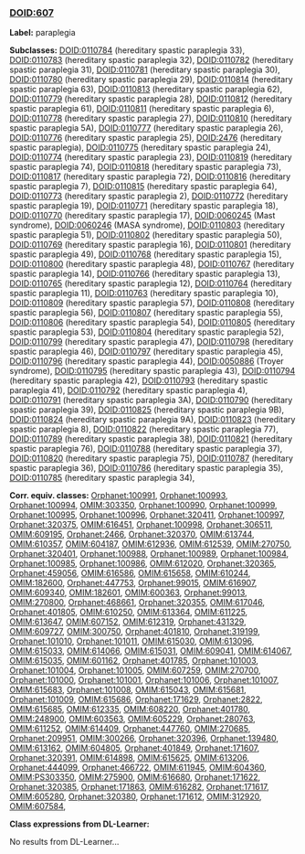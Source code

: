 
### [DOID:607](http://purl.obolibrary.org/obo/DOID_607)
**Label:** paraplegia

**Subclasses:** [DOID:0110784](http://purl.obolibrary.org/obo/DOID_0110784) (hereditary spastic paraplegia 33), [DOID:0110783](http://purl.obolibrary.org/obo/DOID_0110783) (hereditary spastic paraplegia 32), [DOID:0110782](http://purl.obolibrary.org/obo/DOID_0110782) (hereditary spastic paraplegia 31), [DOID:0110781](http://purl.obolibrary.org/obo/DOID_0110781) (hereditary spastic paraplegia 30), [DOID:0110780](http://purl.obolibrary.org/obo/DOID_0110780) (hereditary spastic paraplegia 29), [DOID:0110814](http://purl.obolibrary.org/obo/DOID_0110814) (hereditary spastic paraplegia 63), [DOID:0110813](http://purl.obolibrary.org/obo/DOID_0110813) (hereditary spastic paraplegia 62), [DOID:0110779](http://purl.obolibrary.org/obo/DOID_0110779) (hereditary spastic paraplegia 28), [DOID:0110812](http://purl.obolibrary.org/obo/DOID_0110812) (hereditary spastic paraplegia 61), [DOID:0110811](http://purl.obolibrary.org/obo/DOID_0110811) (hereditary spastic paraplegia 6), [DOID:0110778](http://purl.obolibrary.org/obo/DOID_0110778) (hereditary spastic paraplegia 27), [DOID:0110810](http://purl.obolibrary.org/obo/DOID_0110810) (hereditary spastic paraplegia 5A), [DOID:0110777](http://purl.obolibrary.org/obo/DOID_0110777) (hereditary spastic paraplegia 26), [DOID:0110776](http://purl.obolibrary.org/obo/DOID_0110776) (hereditary spastic paraplegia 25), [DOID:2476](http://purl.obolibrary.org/obo/DOID_2476) (hereditary spastic paraplegia), [DOID:0110775](http://purl.obolibrary.org/obo/DOID_0110775) (hereditary spastic paraplegia 24), [DOID:0110774](http://purl.obolibrary.org/obo/DOID_0110774) (hereditary spastic paraplegia 23), [DOID:0110819](http://purl.obolibrary.org/obo/DOID_0110819) (hereditary spastic paraplegia 74), [DOID:0110818](http://purl.obolibrary.org/obo/DOID_0110818) (hereditary spastic paraplegia 73), [DOID:0110817](http://purl.obolibrary.org/obo/DOID_0110817) (hereditary spastic paraplegia 72), [DOID:0110816](http://purl.obolibrary.org/obo/DOID_0110816) (hereditary spastic paraplegia 7), [DOID:0110815](http://purl.obolibrary.org/obo/DOID_0110815) (hereditary spastic paraplegia 64), [DOID:0110773](http://purl.obolibrary.org/obo/DOID_0110773) (hereditary spastic paraplegia 2), [DOID:0110772](http://purl.obolibrary.org/obo/DOID_0110772) (hereditary spastic paraplegia 19), [DOID:0110771](http://purl.obolibrary.org/obo/DOID_0110771) (hereditary spastic paraplegia 18), [DOID:0110770](http://purl.obolibrary.org/obo/DOID_0110770) (hereditary spastic paraplegia 17), [DOID:0060245](http://purl.obolibrary.org/obo/DOID_0060245) (Mast syndrome), [DOID:0060246](http://purl.obolibrary.org/obo/DOID_0060246) (MASA syndrome), [DOID:0110803](http://purl.obolibrary.org/obo/DOID_0110803) (hereditary spastic paraplegia 51), [DOID:0110802](http://purl.obolibrary.org/obo/DOID_0110802) (hereditary spastic paraplegia 50), [DOID:0110769](http://purl.obolibrary.org/obo/DOID_0110769) (hereditary spastic paraplegia 16), [DOID:0110801](http://purl.obolibrary.org/obo/DOID_0110801) (hereditary spastic paraplegia 49), [DOID:0110768](http://purl.obolibrary.org/obo/DOID_0110768) (hereditary spastic paraplegia 15), [DOID:0110800](http://purl.obolibrary.org/obo/DOID_0110800) (hereditary spastic paraplegia 48), [DOID:0110767](http://purl.obolibrary.org/obo/DOID_0110767) (hereditary spastic paraplegia 14), [DOID:0110766](http://purl.obolibrary.org/obo/DOID_0110766) (hereditary spastic paraplegia 13), [DOID:0110765](http://purl.obolibrary.org/obo/DOID_0110765) (hereditary spastic paraplegia 12), [DOID:0110764](http://purl.obolibrary.org/obo/DOID_0110764) (hereditary spastic paraplegia 11), [DOID:0110763](http://purl.obolibrary.org/obo/DOID_0110763) (hereditary spastic paraplegia 10), [DOID:0110809](http://purl.obolibrary.org/obo/DOID_0110809) (hereditary spastic paraplegia 57), [DOID:0110808](http://purl.obolibrary.org/obo/DOID_0110808) (hereditary spastic paraplegia 56), [DOID:0110807](http://purl.obolibrary.org/obo/DOID_0110807) (hereditary spastic paraplegia 55), [DOID:0110806](http://purl.obolibrary.org/obo/DOID_0110806) (hereditary spastic paraplegia 54), [DOID:0110805](http://purl.obolibrary.org/obo/DOID_0110805) (hereditary spastic paraplegia 53), [DOID:0110804](http://purl.obolibrary.org/obo/DOID_0110804) (hereditary spastic paraplegia 52), [DOID:0110799](http://purl.obolibrary.org/obo/DOID_0110799) (hereditary spastic paraplegia 47), [DOID:0110798](http://purl.obolibrary.org/obo/DOID_0110798) (hereditary spastic paraplegia 46), [DOID:0110797](http://purl.obolibrary.org/obo/DOID_0110797) (hereditary spastic paraplegia 45), [DOID:0110796](http://purl.obolibrary.org/obo/DOID_0110796) (hereditary spastic paraplegia 44), [DOID:0050886](http://purl.obolibrary.org/obo/DOID_0050886) (Troyer syndrome), [DOID:0110795](http://purl.obolibrary.org/obo/DOID_0110795) (hereditary spastic paraplegia 43), [DOID:0110794](http://purl.obolibrary.org/obo/DOID_0110794) (hereditary spastic paraplegia 42), [DOID:0110793](http://purl.obolibrary.org/obo/DOID_0110793) (hereditary spastic paraplegia 41), [DOID:0110792](http://purl.obolibrary.org/obo/DOID_0110792) (hereditary spastic paraplegia 4), [DOID:0110791](http://purl.obolibrary.org/obo/DOID_0110791) (hereditary spastic paraplegia 3A), [DOID:0110790](http://purl.obolibrary.org/obo/DOID_0110790) (hereditary spastic paraplegia 39), [DOID:0110825](http://purl.obolibrary.org/obo/DOID_0110825) (hereditary spastic paraplegia 9B), [DOID:0110824](http://purl.obolibrary.org/obo/DOID_0110824) (hereditary spastic paraplegia 9A), [DOID:0110823](http://purl.obolibrary.org/obo/DOID_0110823) (hereditary spastic paraplegia 8), [DOID:0110822](http://purl.obolibrary.org/obo/DOID_0110822) (hereditary spastic paraplegia 77), [DOID:0110789](http://purl.obolibrary.org/obo/DOID_0110789) (hereditary spastic paraplegia 38), [DOID:0110821](http://purl.obolibrary.org/obo/DOID_0110821) (hereditary spastic paraplegia 76), [DOID:0110788](http://purl.obolibrary.org/obo/DOID_0110788) (hereditary spastic paraplegia 37), [DOID:0110820](http://purl.obolibrary.org/obo/DOID_0110820) (hereditary spastic paraplegia 75), [DOID:0110787](http://purl.obolibrary.org/obo/DOID_0110787) (hereditary spastic paraplegia 36), [DOID:0110786](http://purl.obolibrary.org/obo/DOID_0110786) (hereditary spastic paraplegia 35), [DOID:0110785](http://purl.obolibrary.org/obo/DOID_0110785) (hereditary spastic paraplegia 34), 

**Corr. equiv. classes:** [Orphanet:100991](http://www.orpha.net/ORDO/Orphanet_100991), [Orphanet:100993](http://www.orpha.net/ORDO/Orphanet_100993), [Orphanet:100994](http://www.orpha.net/ORDO/Orphanet_100994), [OMIM:303350](http://purl.obolibrary.org/obo/OMIM_303350), [Orphanet:100990](http://www.orpha.net/ORDO/Orphanet_100990), [Orphanet:100999](http://www.orpha.net/ORDO/Orphanet_100999), [Orphanet:100995](http://www.orpha.net/ORDO/Orphanet_100995), [Orphanet:100996](http://www.orpha.net/ORDO/Orphanet_100996), [Orphanet:320411](http://www.orpha.net/ORDO/Orphanet_320411), [Orphanet:100997](http://www.orpha.net/ORDO/Orphanet_100997), [Orphanet:320375](http://www.orpha.net/ORDO/Orphanet_320375), [OMIM:616451](http://purl.obolibrary.org/obo/OMIM_616451), [Orphanet:100998](http://www.orpha.net/ORDO/Orphanet_100998), [Orphanet:306511](http://www.orpha.net/ORDO/Orphanet_306511), [OMIM:609195](http://purl.obolibrary.org/obo/OMIM_609195), [Orphanet:2466](http://www.orpha.net/ORDO/Orphanet_2466), [Orphanet:320370](http://www.orpha.net/ORDO/Orphanet_320370), [OMIM:613744](http://purl.obolibrary.org/obo/OMIM_613744), [OMIM:610357](http://purl.obolibrary.org/obo/OMIM_610357), [OMIM:604187](http://purl.obolibrary.org/obo/OMIM_604187), [OMIM:612936](http://purl.obolibrary.org/obo/OMIM_612936), [OMIM:612539](http://purl.obolibrary.org/obo/OMIM_612539), [OMIM:270750](http://purl.obolibrary.org/obo/OMIM_270750), [Orphanet:320401](http://www.orpha.net/ORDO/Orphanet_320401), [Orphanet:100988](http://www.orpha.net/ORDO/Orphanet_100988), [Orphanet:100989](http://www.orpha.net/ORDO/Orphanet_100989), [Orphanet:100984](http://www.orpha.net/ORDO/Orphanet_100984), [Orphanet:100985](http://www.orpha.net/ORDO/Orphanet_100985), [Orphanet:100986](http://www.orpha.net/ORDO/Orphanet_100986), [OMIM:612020](http://purl.obolibrary.org/obo/OMIM_612020), [Orphanet:320365](http://www.orpha.net/ORDO/Orphanet_320365), [Orphanet:459056](http://www.orpha.net/ORDO/Orphanet_459056), [OMIM:616586](http://purl.obolibrary.org/obo/OMIM_616586), [OMIM:615658](http://purl.obolibrary.org/obo/OMIM_615658), [OMIM:610244](http://purl.obolibrary.org/obo/OMIM_610244), [OMIM:182600](http://purl.obolibrary.org/obo/OMIM_182600), [Orphanet:447753](http://www.orpha.net/ORDO/Orphanet_447753), [Orphanet:99015](http://www.orpha.net/ORDO/Orphanet_99015), [OMIM:616907](http://purl.obolibrary.org/obo/OMIM_616907), [OMIM:609340](http://purl.obolibrary.org/obo/OMIM_609340), [OMIM:182601](http://purl.obolibrary.org/obo/OMIM_182601), [OMIM:600363](http://purl.obolibrary.org/obo/OMIM_600363), [Orphanet:99013](http://www.orpha.net/ORDO/Orphanet_99013), [OMIM:270800](http://purl.obolibrary.org/obo/OMIM_270800), [Orphanet:468661](http://www.orpha.net/ORDO/Orphanet_468661), [Orphanet:320355](http://www.orpha.net/ORDO/Orphanet_320355), [OMIM:617046](http://purl.obolibrary.org/obo/OMIM_617046), [Orphanet:401805](http://www.orpha.net/ORDO/Orphanet_401805), [OMIM:610250](http://purl.obolibrary.org/obo/OMIM_610250), [OMIM:613364](http://purl.obolibrary.org/obo/OMIM_613364), [OMIM:611225](http://purl.obolibrary.org/obo/OMIM_611225), [OMIM:613647](http://purl.obolibrary.org/obo/OMIM_613647), [OMIM:607152](http://purl.obolibrary.org/obo/OMIM_607152), [OMIM:612319](http://purl.obolibrary.org/obo/OMIM_612319), [Orphanet:431329](http://www.orpha.net/ORDO/Orphanet_431329), [OMIM:609727](http://purl.obolibrary.org/obo/OMIM_609727), [OMIM:300750](http://purl.obolibrary.org/obo/OMIM_300750), [Orphanet:401810](http://www.orpha.net/ORDO/Orphanet_401810), [Orphanet:319199](http://www.orpha.net/ORDO/Orphanet_319199), [Orphanet:101010](http://www.orpha.net/ORDO/Orphanet_101010), [Orphanet:101011](http://www.orpha.net/ORDO/Orphanet_101011), [OMIM:615030](http://purl.obolibrary.org/obo/OMIM_615030), [OMIM:613096](http://purl.obolibrary.org/obo/OMIM_613096), [OMIM:615033](http://purl.obolibrary.org/obo/OMIM_615033), [OMIM:614066](http://purl.obolibrary.org/obo/OMIM_614066), [OMIM:615031](http://purl.obolibrary.org/obo/OMIM_615031), [OMIM:609041](http://purl.obolibrary.org/obo/OMIM_609041), [OMIM:614067](http://purl.obolibrary.org/obo/OMIM_614067), [OMIM:615035](http://purl.obolibrary.org/obo/OMIM_615035), [OMIM:601162](http://purl.obolibrary.org/obo/OMIM_601162), [Orphanet:401785](http://www.orpha.net/ORDO/Orphanet_401785), [Orphanet:101003](http://www.orpha.net/ORDO/Orphanet_101003), [Orphanet:101004](http://www.orpha.net/ORDO/Orphanet_101004), [Orphanet:101005](http://www.orpha.net/ORDO/Orphanet_101005), [OMIM:607259](http://purl.obolibrary.org/obo/OMIM_607259), [OMIM:270700](http://purl.obolibrary.org/obo/OMIM_270700), [Orphanet:101000](http://www.orpha.net/ORDO/Orphanet_101000), [Orphanet:101001](http://www.orpha.net/ORDO/Orphanet_101001), [Orphanet:101006](http://www.orpha.net/ORDO/Orphanet_101006), [Orphanet:101007](http://www.orpha.net/ORDO/Orphanet_101007), [OMIM:615683](http://purl.obolibrary.org/obo/OMIM_615683), [Orphanet:101008](http://www.orpha.net/ORDO/Orphanet_101008), [OMIM:615043](http://purl.obolibrary.org/obo/OMIM_615043), [OMIM:615681](http://purl.obolibrary.org/obo/OMIM_615681), [Orphanet:101009](http://www.orpha.net/ORDO/Orphanet_101009), [OMIM:615686](http://purl.obolibrary.org/obo/OMIM_615686), [Orphanet:171629](http://www.orpha.net/ORDO/Orphanet_171629), [Orphanet:2822](http://www.orpha.net/ORDO/Orphanet_2822), [OMIM:615685](http://purl.obolibrary.org/obo/OMIM_615685), [OMIM:612335](http://purl.obolibrary.org/obo/OMIM_612335), [OMIM:608220](http://purl.obolibrary.org/obo/OMIM_608220), [Orphanet:401780](http://www.orpha.net/ORDO/Orphanet_401780), [OMIM:248900](http://purl.obolibrary.org/obo/OMIM_248900), [OMIM:603563](http://purl.obolibrary.org/obo/OMIM_603563), [OMIM:605229](http://purl.obolibrary.org/obo/OMIM_605229), [Orphanet:280763](http://www.orpha.net/ORDO/Orphanet_280763), [OMIM:611252](http://purl.obolibrary.org/obo/OMIM_611252), [OMIM:614409](http://purl.obolibrary.org/obo/OMIM_614409), [Orphanet:447760](http://www.orpha.net/ORDO/Orphanet_447760), [OMIM:270685](http://purl.obolibrary.org/obo/OMIM_270685), [Orphanet:209951](http://www.orpha.net/ORDO/Orphanet_209951), [OMIM:300266](http://purl.obolibrary.org/obo/OMIM_300266), [Orphanet:320396](http://www.orpha.net/ORDO/Orphanet_320396), [Orphanet:139480](http://www.orpha.net/ORDO/Orphanet_139480), [OMIM:613162](http://purl.obolibrary.org/obo/OMIM_613162), [OMIM:604805](http://purl.obolibrary.org/obo/OMIM_604805), [Orphanet:401849](http://www.orpha.net/ORDO/Orphanet_401849), [Orphanet:171607](http://www.orpha.net/ORDO/Orphanet_171607), [Orphanet:320391](http://www.orpha.net/ORDO/Orphanet_320391), [OMIM:614898](http://purl.obolibrary.org/obo/OMIM_614898), [OMIM:615625](http://purl.obolibrary.org/obo/OMIM_615625), [OMIM:613206](http://purl.obolibrary.org/obo/OMIM_613206), [Orphanet:444099](http://www.orpha.net/ORDO/Orphanet_444099), [Orphanet:466722](http://www.orpha.net/ORDO/Orphanet_466722), [OMIM:611945](http://purl.obolibrary.org/obo/OMIM_611945), [OMIM:604360](http://purl.obolibrary.org/obo/OMIM_604360), [OMIM:PS303350](http://purl.obolibrary.org/obo/OMIM_PS303350), [OMIM:275900](http://purl.obolibrary.org/obo/OMIM_275900), [OMIM:616680](http://purl.obolibrary.org/obo/OMIM_616680), [Orphanet:171622](http://www.orpha.net/ORDO/Orphanet_171622), [Orphanet:320385](http://www.orpha.net/ORDO/Orphanet_320385), [Orphanet:171863](http://www.orpha.net/ORDO/Orphanet_171863), [OMIM:616282](http://purl.obolibrary.org/obo/OMIM_616282), [Orphanet:171617](http://www.orpha.net/ORDO/Orphanet_171617), [OMIM:605280](http://purl.obolibrary.org/obo/OMIM_605280), [Orphanet:320380](http://www.orpha.net/ORDO/Orphanet_320380), [Orphanet:171612](http://www.orpha.net/ORDO/Orphanet_171612), [OMIM:312920](http://purl.obolibrary.org/obo/OMIM_312920), [OMIM:607584](http://purl.obolibrary.org/obo/OMIM_607584), 

**Class expressions from DL-Learner:**

No results from DL-Learner...




